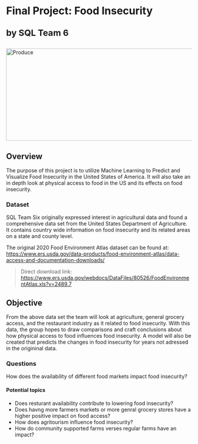 
# Final Project: Food Insecurity <dl><sub>by SQL Team 6</sub></dl>
<img width="1165" height="250" alt="Produce" src="https://user-images.githubusercontent.com/112206035/223837617-92232bb1-3bd4-4c3b-bee0-421ffb1c9f1a.png">

## Overview 
The purpose of this project is to utilize Machine Learning to Predict and Visualize Food Insecurity in the United States of America. It will also take an in depth look at physical access to food in the US and its effects on food insecurity.

### Dataset
SQL Team Six originally expressed interest in agricultural data and found a comprehensive data set from the United States Department of Agriculture. It contains country wide information on food insecurity and its related areas on a state and county level. 

The original 2020 Food Environment Atlas dataset can be found at: https://www.ers.usda.gov/data-products/food-environment-atlas/data-access-and-documentation-downloads/

 > Direct download link: https://www.ers.usda.gov/webdocs/DataFiles/80526/FoodEnvironmentAtlas.xls?v=2489.7

## Objective
From the above data set the team will look at agriculture, general grocery access, and the restaurant industry as it related to food insecurity. With this data, the group hopes to draw comparisons and craft conclusions about how physical access to food influences food insecurity. A model will also be created that predicts the changes in food insecurity for years not adressed in the origininal data.

### Questions
How does the availability of different food markets impact food insecurity?

#### Potential topics
- Does resturant availability contribute to lowering food insecurity?
- Does havng more farmers markets or more genral grocery stores have a higher positive impact on food access?
- How does agritourism influence food insecurity?
- How do community supported farms verses regular farms have an impact?
                     
